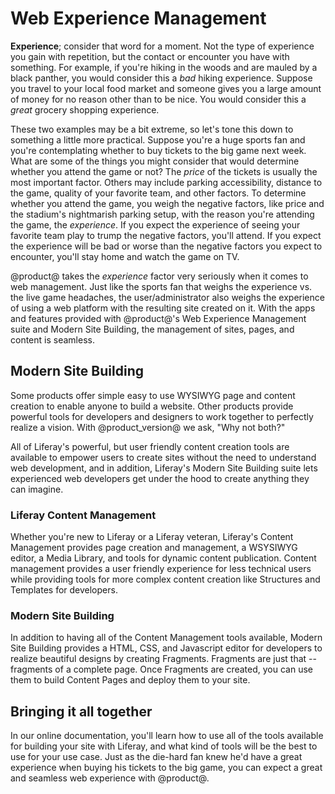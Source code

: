 # Web Experience Management

**Experience**; consider that word for a moment. Not the type of experience you
gain with repetition, but the contact or encounter you have with something. For
example, if you're hiking in the woods and are mauled by a black panther, you
would consider this a *bad* hiking experience. Suppose you travel to your local
food market and someone gives you a large amount of money for no reason other
than to be nice. You would consider this a *great* grocery shopping experience.

These two examples may be a bit extreme, so let's tone this down to something a
little more practical. Suppose you're a huge sports fan and you're contemplating
whether to buy tickets to the big game next week. What are some of the things
you might consider that would determine whether you attend the game or not? The
*price* of the tickets is usually the most important factor. Others may include
parking accessibility, distance to the game, quality of your favorite team,
and other factors. To determine whether you attend the game, you weigh the
negative factors, like price and the stadium's nightmarish parking setup, with
the reason you're attending the game, the *experience*. If you expect the
experience of seeing your favorite team play to trump the negative factors, you'll
attend. If you expect the experience will be bad or worse than the negative
factors you expect to encounter, you'll stay home and watch the game on TV.

@product@ takes the *experience* factor very seriously when it comes to web
management. Just like the sports fan that weighs the experience vs. the live
game headaches, the user/administrator also weighs the experience of using a web
platform with the resulting site created on it. With the apps and features
provided with @product@'s Web Experience Management suite and Modern Site 
Building, the management of sites, pages, and content is seamless.

## Modern Site Building

Some products offer simple easy to use WYSIWYG page and content creation to 
enable anyone to build a website. Other products provide powerful tools for 
developers and designers to work together to perfectly realize a vision.
With @product_version@ we ask, "Why not both?"

All of Liferay's powerful, but user friendly content creation tools are 
available to empower users to create sites without the need to understand web 
development, and in addition, Liferay's Modern Site Building suite lets 
experienced web developers get under the hood to create anything they can 
imagine.

### Liferay Content Management

Whether you're new to Liferay or a Liferay veteran, Liferay's Content 
Management provides page creation and management, a WSYSIWYG editor, a Media 
Library, and tools for dynamic content publication. Content management provides 
a user friendly experience for less technical users while providing tools for 
more complex content creation like Structures and Templates for developers.

### Modern Site Building

In addition to having all of the Content Management tools available, Modern 
Site Building provides a HTML, CSS, and Javascript editor for developers to 
realize beautiful designs by creating Fragments. Fragments are just that -- 
fragments of a complete page. Once Fragments are created, you can use them to 
build Content Pages and deploy them to your site.

## Bringing it all together

In our online documentation, you'll learn how to use all of the tools available 
for building your site with Liferay, and what kind of tools will be the best to 
use for your use case. Just as the die-hard fan knew he'd have a great 
experience when buying his tickets to the big game, you can expect a great and 
seamless web experience with @product@.
